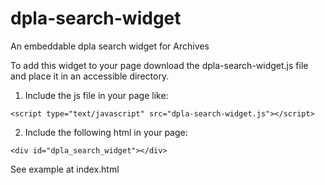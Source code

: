 # dpla-search-widget
An embeddable dpla search widget for Archives

To add this widget to your page download the dpla-search-widget.js file and place it in an accessible directory.
1. Include the js file in your page like:
  ```
  <script type="text/javascript" src="dpla-search-widget.js"></script>
 ```
2. Include the following html in your page:
  ```
  <div id="dpla_search_widget"></div>
  ```

See example at index.html
